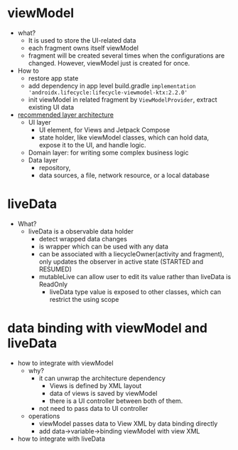 # viewModel
* what?
  * It is used to store the UI-related data
  * each fragment owns itself viewModel
  * fragment will be created several times when the configurations are changed. However, viewModel just is created for once.
* How to
  * restore app state
  * add dependency in app level build.gradle ```implementation 'androidx.lifecycle:lifecycle-viewmodel-ktx:2.2.0'```
  * init viewModel in related fragment by ```ViewModelProvider```, extract existing UI data
* [recommended layer architecture](https://developer.android.com/topic/architecture)
  * UI layer
    * UI element, for Views and Jetpack Compose
    * state holder, like viewModel classes, which can hold data, expose it to the UI, and handle logic.
  * Domain layer: for writing some complex business logic
  * Data layer
    * repository, 
    * data sources, a file, network resource, or a local database
# liveData
* What?
  * liveData is a observable data holder
    * detect wrapped data changes
    * is wrapper which can be used with any data
    * can be associated with a liecycleOwner(activity and fragment), only updates the observer in active state (STARTED and RESUMED)
    * mutableLive can allow user to edit its value rather than liveData is ReadOnly
      * liveData type value is exposed to other classes, which can restrict the using scope
# data binding with viewModel and liveData
* how to integrate with viewModel
  * why?
    * it can unwrap the architecture dependency
      * Views is defined by XML layout
      * data of views is saved by viewModel
      * there is a UI controller between both of them.
    * not need to pass data to UI controller
  * operations
    * viewModel passes data to View XML by data binding directly
    * add data->variable->binding viewModel with view XML
* how to integrate with liveData 
